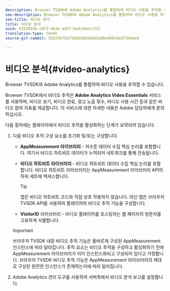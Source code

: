 ```yaml
---
description: Browser TVSDK와 Adobe Analytics를 통합하여 비디오 사용을 추적할 수 있습니다.
seo-description: Browser TVSDK와 Adobe Analytics를 통합하여 비디오 사용을 추적할 수 있습니다.
seo-title: 비디오 분석
title: 비디오 분석
uuid: 6351933b-c0f3-4e3e-ad27-bedc8eecc312
translation-type: tm+mt
source-git-commit: 592245f5a7186d18dabbb5a98a468cbed7354aed

---
```



# 비디오 분석{#video-analytics}

Browser TVSDK와 Adobe Analytics를 통합하여 비디오 사용을 추적할 수 있습니다.

Browser TVSDK에서 비디오 추적은 **Adobe Analytics Video Essentials** 서비스를 사용하며, 비디오 보기, 비디오 완료, 광고 노출 횟수, 비디오 사용 시간 등과 같은 비디오 참여 지표를 제공합니다. 이 서비스에 대한 자세한 내용은 Adobe 담당자에게 문의하십시오.

다음 절차에는 플레이어에서 비디오 추적을 활성화하는 단계가 요약되어 있습니다.

1. 다음 비디오 추적 구성 요소를 초기화 및/또는 구성합니다.

   * **AppMeasurement 라이브러리** - 저수준 데이터 수집 핵심 논리를 포함합니다. 여기서 비디오 하트비트 데이터가 누적되어 네트워크를 통해 전송됩니다.
   * **비디오 하트비트 라이브러리** - 비디오 하트비트 데이터 수집 핵심 논리를 포함합니다. 비디오 하트비트 라이브러리는 AppMeasurement 라이브러리 API의 하위 세트에 액세스합니다.

      >[!TIP]
      >
      >앱은 비디오 하트비트 코드와 직접 상호 작용하지 않습니다. 대신 앱은 브라우저 TVSDK API를 사용하여 플레이어의 비디오 추적 기능을 구성합니다.

   * **VisitorID** 라이브러리 - 비디오 플레이어를 호스팅하는 웹 페이지의 방문자를 고유하게 식별합니다.
   >[!IMPORTANT]
   >
   >브라우저 TVSDK 내장 비디오 추적 기능은 올바르게 구성된 AppMeasurement 인스턴스에 따라 달라집니다. 추적 요소는 비디오 추적을 구성하고 활성화하기 전에 AppMeasurement 라이브러리가 이미 인스턴스화되고 구성되어 있다고 가정합니다. 브라우저 TVSDK 비디오 추적 기능은 AppMeasurement 라이브러리의 제대로 구성된 완전한 인스턴스가 존재하는지에 따라 달라집니다.

1. Adobe Analytics 관리 도구를 사용하여 서버측에서 비디오 분석 보고를 설정합니다.
